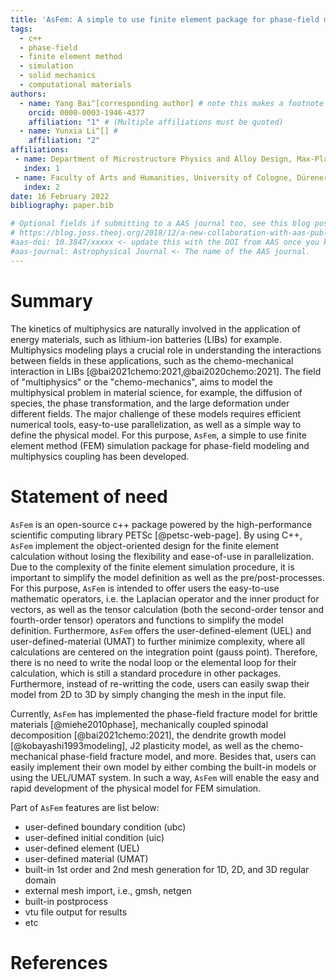 ```yaml
---
title: 'AsFem: A simple to use finite element package for phase-field modeling and multiphysics simulation'
tags:
  - c++
  - phase-field
  - finite element method
  - simulation
  - solid mechanics
  - computational materials
authors:
  - name: Yang Bai^[corresponding author] # note this makes a footnote saying 'co-first author'
    orcid: 0000-0003-1946-4377
    affiliation: "1" # (Multiple affiliations must be quoted)
  - name: Yunxia Li^[] #
    affiliation: "2"
affiliations:
 - name: Department of Microstructure Physics and Alloy Design, Max-Planck-Institut für Eisenforschung GmbH, Max-Planck-Strasse 1, 40237 Düsseldorf, Germany
   index: 1
 - name: Faculty of Arts and Humanities, University of Cologne, Dürener Straße 56–60, 50931 Köln, Germany
   index: 2
date: 16 February 2022
bibliography: paper.bib

# Optional fields if submitting to a AAS journal too, see this blog post:
# https://blog.joss.theoj.org/2018/12/a-new-collaboration-with-aas-publishing
#aas-doi: 10.3847/xxxxx <- update this with the DOI from AAS once you know it.
#aas-journal: Astrophysical Journal <- The name of the AAS journal.
---
```


# Summary

The kinetics of multiphysics are naturally involved in the application of energy materials, such as lithium-ion batteries (LIBs) for example. Multiphysics modeling plays a crucial role in understanding the interactions between fields in these applications, such as the chemo-mechanical interaction in LIBs [@bai2021chemo:2021,@bai2020chemo:2021]. The field of "multiphysics" or the "chemo-mechanics", aims to model the multiphysical problem in material science, for example, the diffusion of species, the phase transformation, and the large deformation under different fields. The major challenge of these models requires efficient numerical tools, easy-to-use parallelization, as well as a simple way to define the physical model. For this purpose, `AsFem`, a simple to use finite element method (FEM) simulation package for phase-field modeling and multiphysics coupling has been developed.


# Statement of need

`AsFem` is an open-source c++ package powered by the high-performance scientific computing library PETSc [@petsc-web-page]. By using C++, `AsFem` implement the object-oriented design for the finite element calculation without losing the flexibility and ease-of-use in parallelization. Due to the complexity of the finite element simulation procedure, it is important to simplify the model definition as well as the pre/post-processes. For this purpose, `AsFem` is intended to offer users the easy-to-use mathematic operators, i.e. the Laplacian operator and the inner product for vectors, as well as the tensor calculation (both the second-order tensor and fourth-order tensor) operators and functions to simplify the model definition. Furthermore, `AsFem` offers the user-defined-element (UEL) and user-defined-material (UMAT) to further minimize complexity, where all calculations are centered on the integration point (gauss point). Therefore, there is no need to write the nodal loop or the elemental loop for their calculation, which is still a standard procedure in other packages. Furthermore, instead of re-writting the code, users can easily swap their model from 2D to 3D by simply changing the mesh in the input file.

Currently, `AsFem` has implemented the phase-field fracture model for brittle materials [@miehe2010phase], mechanically coupled spinodal decomposition [@bai2021chemo:2021], the dendrite growth model [@kobayashi1993modeling], J2 plasticity model, as well as the chemo-mechanical phase-field fracture model, and more. Besides that, users can easily implement their own model by either combing the built-in models or using the UEL/UMAT system. In such a way, `AsFem` will enable the easy and rapid development of the physical model for FEM simulation. 

Part of `AsFem` features are list below:

- user-defined boundary condition (ubc)
- user-defined initial condition (uic)
- user-defined element (UEL)
- user-defined material (UMAT)
- built-in 1st order and 2nd mesh generation for 1D, 2D, and 3D regular domain
- external mesh import, i.e., gmsh, netgen
- built-in postprocess
- vtu file output for results
- etc



# References 
